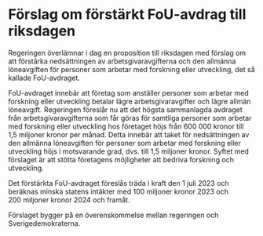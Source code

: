 # Förslag om förstärkt FoU-avdrag till riksdagen

Regeringen överlämnar i dag en proposition till riksdagen med förslag om att förstärka nedsättningen av arbetsgivaravgifterna och den allmänna löneavgiften för personer som arbetar med forskning eller utveckling, det så kallade FoU-avdraget.

FoU-avdraget innebär att företag som anställer personer som arbetar med forskning eller utveckling betalar lägre arbetsgivaravgifter och lägre allmän löneavgift. Regeringen föreslår nu att det högsta sammanlagda avdraget från arbetsgivaravgifterna som får göras för samtliga personer som arbetar med forskning eller utveckling hos företaget höjs från 600 000 kronor till 1,5 miljoner kronor per månad. Detta innebär att taket för nedsättningen av den allmänna löneavgiften för personer som arbetar med forskning eller utveckling höjs i motsvarande grad, dvs. till 1,5 miljoner kronor. Syftet med förslaget är att stötta företagens möjligheter att bedriva forskning och utveckling.

Det förstärkta FoU-avdraget föreslås träda i kraft den 1 juli 2023 och beräknas minska statens intäkter med 100 miljoner kronor 2023 och 200 miljoner kronor 2024 och framåt.

Förslaget bygger på en överenskommelse mellan regeringen och Sverigedemokraterna.
